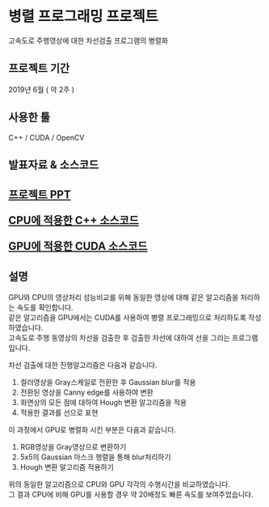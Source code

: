 # 병렬 프로그래밍 프로젝트
고속도로 주행영상에 대한 차선검출 프로그램의 병렬화

## 프로젝트 기간 
2019년 6월 ( 약 2주 )

## 사용한 툴 
C++ / CUDA / OpenCV


## 발표자료 & 소스코드
<h2>
  
[프로젝트 PPT](parallel-programming.pdf)  
  
[CPU에 적용한 C++ 소스코드](cpu.cpp)  
  
[GPU에 적용한 CUDA 소스코드](gpu.cu)
  
</h2>


## 설명 
GPU와 CPU의 영상처리 성능비교를 위해 동일한 영상에 대해 같은 알고리즘을 처리하는 속도를 확인합니다.  
같은 알고리즘을 GPU에서는 CUDA를 사용하여 병렬 프로그래밍으로 처리하도록 작성하였습니다.  
고속도로 주행 동영상의 차선을 검출한 후 검출한 차선에 대하여 선을 그리는 프로그램입니다.

차선 검출에 대한 진행알고리즘은 다음과 같습니다.
1. 컬러영상을 Gray스케일로 전환한 후 Gaussian blur를 적용
2. 전환된 영상을 Canny edge를 사용하여 변환
3. 화면상의 모든 점에 대하여 Hough 변환 알고리즘을 적용
4. 적용한 결과를 선으로 표현

이 과정에서 GPU로 병렬화 시킨 부분은 다음과 같습니다.
1.  RGB영상을 Gray영상으로 변환하기
2.  5x5의 Gaussian 마스크 행렬을 통해 blur처리하기
3.  Hough 변환 알고리즘 적용하기

위의 동일한 알고리즘으로 CPU와 GPU 각각의 수행시간을 비교하였습니다.  
그 결과 CPU에 비해 GPU를 사용할 경우 약 20배정도 빠른 속도를 보여주었습니다.


